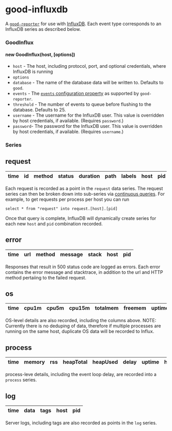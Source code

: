good-influxdb
=============

A [`good-reporter`](https://github.com/hapijs/good-reporter) for use with [InfluxDB](http://influxdb.com/). Each event type
corresponds to an InfluxDB series as described below.

### GoodInflux
#### new GoodInflux(host, [options])
- `host` - The host, including protocol, port, and optional credentials, where InfluxDB is running
- `options` 
 - `database` - The name of the database data will be written to. Defaults to `good`.
 - `events` - The [`events` configuration property](https://github.com/hapijs/good-reporter#new-goodreporter-options) as supported by `good-reporter`.
 - `threshold` - The number of events to queue before flushing to the database. Defaults to 25.
 - `username` - The username for the InfluxDB user. This value is overridden by host credentials, if available. (Requires `password`.)
 - `password`- The password for the InfluxDB user. This value is overridden by host credentials, if available. (Requires `username`.)


### Series


## request

 time | id | method | status | duration | path | labels | host | pid 
------|----|--------|--------|----------|------|--------|------|-----

Each request is recorded as a point in the `request` data series. The request series can then be broken down into sub-series via [continuous queries](http://influxdb.com/docs/v0.8/api/continuous_queries.html). For example, to get requests per process per host you can run
```
select * from "request" into request.[host].[pid]
```

Once that query is complete, InfluxDB will dynamically create series for each new `host` and `pid` combination recorded.


## error


 time | url | method | message | stack | host | pid 
------|-----|--------|---------|-------|------|-----

Responses that result in 500 status code are logged as errors. Each error contains the error message and stacktrace, in addition to the url and HTTP method pertaiing to the failed request.


## os
 time | cpu1m | cpu5m | cpu15m | totalmem | freemem | uptime | host | pid 
------|-------|-------|--------|----------|---------|--------|------|-----

OS-level details are also recorded, including the columns above.
NOTE: Currently there is no deduping of data, therefore if multiple processes are running on the same host, duplicate OS data will be recorded to Influx.


## process
 time | memory | rss | heapTotal | heapUsed | delay | uptime | host | pid 
------|--------|-----|-----------|----------|-------|--------|------|-----

process-leve details, including the event loop delay, are recorded into a `process` series.


## log

 time | data | tags | host | pid 
------|------|------|------|-----

Server logs, including tags are also recorded as points in the `log` series.

